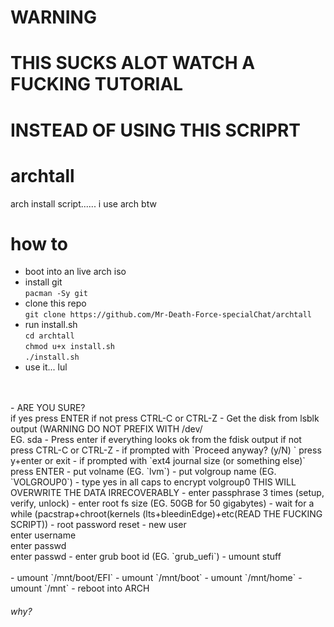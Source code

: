 # WARNING
# THIS SUCKS ALOT WATCH A FUCKING TUTORIAL
# INSTEAD OF USING THIS SCRIPRT

# archtall
arch install script...... i use arch btw


# how to
- boot into an live arch iso
- install git<br> ` pacman -Sy git `
- clone this repo<br> `git clone https://github.com/Mr-Death-Force-specialChat/archtall`
- run install.sh<br> `cd archtall`<br>`chmod u+x install.sh`<br>`./install.sh`
- use it... lul
<br>
<br>
- ARE YOU SURE?<br>	if yes press ENTER if not press CTRL-C or CTRL-Z
- Get the disk from lsblk output (WARNING DO NOT PREFIX WITH /dev/<br>	EG. sda
- Press enter if everything looks ok from the fdisk output if not press CTRL-C or CTRL-Z
- if prompted with `Proceed anyway? (y/N) ` press y+enter or exit
- if prompted with `ext4 journal size (or something else)` press ENTER
- put volname (EG. `lvm`)
- put volgroup name (EG. `VOLGROUP0`)
- type yes in all caps to encrypt volgroup0 THIS WILL OVERWRITE THE DATA IRRECOVERABLY
- enter passphrase 3 times (setup, verify, unlock)
- enter root fs size (EG. 50GB for 50 gigabytes)
- wait for a while (pacstrap+chroot(kernels (lts+bleedinEdge)+etc(READ THE FUCKING SCRIPT))
- root password reset
- new user<br>	enter username<br>	enter passwd<br>	enter passwd
- enter grub boot id (EG. `grub_uefi`)
- umount stuff
<br>
<br>
- umount `/mnt/boot/EFI`
- umount `/mnt/boot`
- umount `/mnt/home`
- umount `/mnt`
- reboot into ARCH

###### why?
